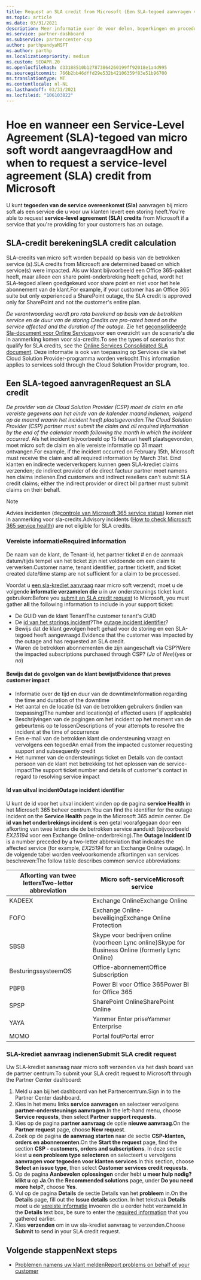 ```yaml
---
title: Request an SLA credit from Microsoft (Een SLA-tegoed aanvragen van Microsoft)
ms.topic: article
ms.date: 03/31/2021
description: Meer informatie over de voor delen, beperkingen en procedures voor het aanvragen van een service overeenkomst (SLA) van micro soft als uw klanten een service storing ondervinden.
ms.service: partner-dashboard
ms.subservice: partnercenter-csp
author: parthpandyaMSFT
ms.author: parthp
ms.localizationpriority: medium
ms.custom: SEOAPR.20
ms.openlocfilehash: d33188510b127873864260199ff92018e1a4d995
ms.sourcegitcommit: 766b2bb46dffd29e532b42106359f83e51b96700
ms.translationtype: MT
ms.contentlocale: nl-NL
ms.lasthandoff: 03/31/2021
ms.locfileid: "106103822"
---
```

# <a name="how-and-when-to-request-a-service-level-agreement-sla-credit-from-microsoft"></a><span data-ttu-id="9a5b3-103">Hoe en wanneer een Service-Level Agreement (SLA)-tegoed van micro soft wordt aangevraagd</span><span class="sxs-lookup"><span data-stu-id="9a5b3-103">How and when to request a service-level agreement (SLA) credit from Microsoft</span></span>

<span data-ttu-id="9a5b3-104">U kunt **tegoeden van de service overeenkomst (Sla)** aanvragen bij micro soft als een service die u voor uw klanten levert een storing heeft.</span><span class="sxs-lookup"><span data-stu-id="9a5b3-104">You're able to request **service-level agreement (SLA) credits** from Microsoft if a service that you're providing for your customers has an outage.</span></span>

## <a name="sla-credit-calculation"></a><span data-ttu-id="9a5b3-105">SLA-credit berekening</span><span class="sxs-lookup"><span data-stu-id="9a5b3-105">SLA credit calculation</span></span>

<span data-ttu-id="9a5b3-106">SLA-credits van micro soft worden bepaald op basis van de betrokken service (s).</span><span class="sxs-lookup"><span data-stu-id="9a5b3-106">SLA credits from Microsoft are determined based on which service(s) were impacted.</span></span> <span data-ttu-id="9a5b3-107">Als uw klant bijvoorbeeld een Office 365-pakket heeft, maar alleen een share point-onderbreking heeft gehad, wordt het SLA-tegoed alleen goedgekeurd voor share point en niet voor het hele abonnement van de klant.</span><span class="sxs-lookup"><span data-stu-id="9a5b3-107">For example, if your customer has an Office 365 suite but only experienced a SharePoint outage, the SLA credit is approved only for SharePoint and not the customer's entire plan.</span></span>

<span data-ttu-id="9a5b3-108">*De verantwoording wordt pro rata berekend op basis van de betrokken service en de duur van de storing.*</span><span class="sxs-lookup"><span data-stu-id="9a5b3-108">*Credits are pro-rated based on the service affected and the duration of the outage.*</span></span> <span data-ttu-id="9a5b3-109">Zie het [geconsolideerde Sla-document voor Online Services](http://www.microsoftvolumelicensing.com/DocumentSearch.aspx?Mode=3&DocumentTypeId=37)voor een overzicht van de scenario's die in aanmerking komen voor sla-credits.</span><span class="sxs-lookup"><span data-stu-id="9a5b3-109">To see the types of scenarios that qualify for SLA credits, see the [Online Services Consolidated SLA document](http://www.microsoftvolumelicensing.com/DocumentSearch.aspx?Mode=3&DocumentTypeId=37).</span></span> <span data-ttu-id="9a5b3-110">Deze informatie is ook van toepassing op Services die via het Cloud Solution Provider-programma worden verkocht.</span><span class="sxs-lookup"><span data-stu-id="9a5b3-110">This information applies to services sold through the Cloud Solution Provider program, too.</span></span>


## <a name="request-an-sla-credit"></a><span data-ttu-id="9a5b3-111">Een SLA-tegoed aanvragen</span><span class="sxs-lookup"><span data-stu-id="9a5b3-111">Request an SLA credit</span></span>

<span data-ttu-id="9a5b3-112">*De provider van de Cloud Solution Provider (CSP) moet de claim en alle vereiste gegevens aan het einde van de kalender maand indienen, volgend op de maand waarin het incident heeft plaatsgevonden.*</span><span class="sxs-lookup"><span data-stu-id="9a5b3-112">*The Cloud Solution Provider (CSP) partner must submit the claim and all required information by the end of the calendar month following the month in which the incident occurred.*</span></span> <span data-ttu-id="9a5b3-113">Als het incident bijvoorbeeld op 15 februari heeft plaatsgevonden, moet micro soft de claim en alle vereiste informatie op 31 maart ontvangen.</span><span class="sxs-lookup"><span data-stu-id="9a5b3-113">For example, if the incident occurred on February 15th, Microsoft must receive the claim and all required information by March 31st.</span></span> <span data-ttu-id="9a5b3-114">Eind klanten en indirecte wederverkopers kunnen geen SLA-krediet claims verzenden; de indirect provider of de direct factuur partner moet namens hen claims indienen.</span><span class="sxs-lookup"><span data-stu-id="9a5b3-114">End customers and indirect resellers can't submit SLA credit claims; either the indirect provider or direct bill partner must submit claims on their behalf.</span></span>

>[!NOTE]
><span data-ttu-id="9a5b3-115">Advies incidenten (de[controle van Microsoft 365 service status](https://docs.microsoft.com/microsoft-365/enterprise/view-service-health?&preserve-view=trueo365-worldwide#incidents-and-advisories)) komen niet in aanmerking voor sla-credits.</span><span class="sxs-lookup"><span data-stu-id="9a5b3-115">Advisory incidents ([How to check Microsoft 365 service health](https://docs.microsoft.com/microsoft-365/enterprise/view-service-health?&preserve-view=trueo365-worldwide#incidents-and-advisories)) are not eligible for SLA credits.</span></span>

### <a name="required-information"></a><span data-ttu-id="9a5b3-116">Vereiste informatie</span><span class="sxs-lookup"><span data-stu-id="9a5b3-116">Required information</span></span>

<span data-ttu-id="9a5b3-117">De naam van de klant, de Tenant-id, het partner ticket # en de aanmaak datum/tijds tempel van het ticket zijn niet voldoende om een claim te verwerken.</span><span class="sxs-lookup"><span data-stu-id="9a5b3-117">Customer name, tenant identifier, partner ticket#, and ticket created date/time stamp are not sufficient for a claim to be processed.</span></span>

<span data-ttu-id="9a5b3-118">Voordat u [een sla-krediet aanvraag](#submit-sla-credit-request) naar micro soft verzendt, moet u de volgende **informatie verzamelen die** u in uw ondersteunings ticket kunt gebruiken:</span><span class="sxs-lookup"><span data-stu-id="9a5b3-118">Before you [submit an SLA credit request](#submit-sla-credit-request) to Microsoft, you must gather **all** the following information to include in your support ticket:</span></span>

- <span data-ttu-id="9a5b3-119">De GUID van de klant Tenant</span><span class="sxs-lookup"><span data-stu-id="9a5b3-119">The customer tenant's GUID</span></span>
- <span data-ttu-id="9a5b3-120">De [id van het storings incident](#outage-incident-identifier)?</span><span class="sxs-lookup"><span data-stu-id="9a5b3-120">The [outage incident identifier](#outage-incident-identifier)?</span></span>
- <span data-ttu-id="9a5b3-121">Bewijs dat de klant gevolgen heeft gehad voor de storing en een SLA-tegoed heeft aangevraagd.</span><span class="sxs-lookup"><span data-stu-id="9a5b3-121">Evidence that the customer was impacted by the outage and has requested an SLA credit.</span></span>
- <span data-ttu-id="9a5b3-122">Waren de betrokken abonnementen die zijn aangeschaft via CSP?</span><span class="sxs-lookup"><span data-stu-id="9a5b3-122">Were the impacted subscriptions purchased through CSP?</span></span> <span data-ttu-id="9a5b3-123">(*Ja* of *Nee*)</span><span class="sxs-lookup"><span data-stu-id="9a5b3-123">(*yes* or *no*)</span></span>

#### <a name="evidence-that-proves-customer-impact"></a><span data-ttu-id="9a5b3-124">Bewijs dat de gevolgen van de klant bewijst</span><span class="sxs-lookup"><span data-stu-id="9a5b3-124">Evidence that proves customer impact</span></span>

- <span data-ttu-id="9a5b3-125">Informatie over de tijd en duur van de downtime</span><span class="sxs-lookup"><span data-stu-id="9a5b3-125">Information regarding the time and duration of the downtime</span></span>
- <span data-ttu-id="9a5b3-126">Het aantal en de locatie (s) van de betrokken gebruikers (indien van toepassing)</span><span class="sxs-lookup"><span data-stu-id="9a5b3-126">The number and location(s) of affected users (if applicable)</span></span>
- <span data-ttu-id="9a5b3-127">Beschrijvingen van de pogingen om het incident op het moment van de gebeurtenis op te lossen</span><span class="sxs-lookup"><span data-stu-id="9a5b3-127">Descriptions of your attempts to resolve the incident at the time of occurrence</span></span>
- <span data-ttu-id="9a5b3-128">Een e-mail van de betrokken klant die ondersteuning vraagt en vervolgens een tegoed</span><span class="sxs-lookup"><span data-stu-id="9a5b3-128">An email from the impacted customer requesting support and subsequently credit</span></span>
- <span data-ttu-id="9a5b3-129">Het nummer van de ondersteunings ticket en Details van de contact persoon van de klant met betrekking tot het oplossen van de service-impact</span><span class="sxs-lookup"><span data-stu-id="9a5b3-129">The support ticket number and details of customer's contact in regard to resolving service impact</span></span>


#### <a name="outage-incident-identifier"></a><span data-ttu-id="9a5b3-130">Id van uitval incident</span><span class="sxs-lookup"><span data-stu-id="9a5b3-130">Outage incident identifier</span></span>

<span data-ttu-id="9a5b3-131">U kunt de id voor het uitval incident vinden op de pagina **service Health** in het Microsoft 365 beheer centrum.</span><span class="sxs-lookup"><span data-stu-id="9a5b3-131">You can find the identifier for the outage incident on the **Service Health** page in the Microsoft 365 admin center.</span></span> <span data-ttu-id="9a5b3-132">De **id van het onderbrekings incident** is een getal voorafgegaan door een afkorting van twee letters die de betrokken service aanduidt (bijvoorbeeld *EX25194* voor een Exchange Online-onderbreking).</span><span class="sxs-lookup"><span data-stu-id="9a5b3-132">The **Outage Incident ID** is a number preceded by a two-letter abbreviation that indicates the affected service (for example, *EX25194* for an Exchange Online outage).</span></span> <span data-ttu-id="9a5b3-133">In de volgende tabel worden veelvoorkomende afkortingen van services beschreven:</span><span class="sxs-lookup"><span data-stu-id="9a5b3-133">The follow table describes common service abbreviations:</span></span>

| <span data-ttu-id="9a5b3-134">Afkorting van twee letters</span><span class="sxs-lookup"><span data-stu-id="9a5b3-134">Two-letter abbreviation</span></span> | <span data-ttu-id="9a5b3-135">Micro soft-service</span><span class="sxs-lookup"><span data-stu-id="9a5b3-135">Microsoft service</span></span> |
| ----------------------- | ----------------- |
| <span data-ttu-id="9a5b3-136">KADE</span><span class="sxs-lookup"><span data-stu-id="9a5b3-136">EX</span></span> | <span data-ttu-id="9a5b3-137">Exchange Online</span><span class="sxs-lookup"><span data-stu-id="9a5b3-137">Exchange Online</span></span> |
| <span data-ttu-id="9a5b3-138">FO</span><span class="sxs-lookup"><span data-stu-id="9a5b3-138">FO</span></span> | <span data-ttu-id="9a5b3-139">Exchange Online-beveiliging</span><span class="sxs-lookup"><span data-stu-id="9a5b3-139">Exchange Online Protection</span></span> |
| <span data-ttu-id="9a5b3-140">SB</span><span class="sxs-lookup"><span data-stu-id="9a5b3-140">SB</span></span> | <span data-ttu-id="9a5b3-141">Skype voor bedrijven online (voorheen Lync online)</span><span class="sxs-lookup"><span data-stu-id="9a5b3-141">Skype for Business Online (formerly Lync Online)</span></span> |
| <span data-ttu-id="9a5b3-142">Besturingssysteem</span><span class="sxs-lookup"><span data-stu-id="9a5b3-142">OS</span></span> | <span data-ttu-id="9a5b3-143">Office-abonnement</span><span class="sxs-lookup"><span data-stu-id="9a5b3-143">Office Subscription</span></span> |
| <span data-ttu-id="9a5b3-144">PB</span><span class="sxs-lookup"><span data-stu-id="9a5b3-144">PB</span></span> | <span data-ttu-id="9a5b3-145">Power BI voor Office 365</span><span class="sxs-lookup"><span data-stu-id="9a5b3-145">Power BI for Office 365</span></span> |
| <span data-ttu-id="9a5b3-146">SP</span><span class="sxs-lookup"><span data-stu-id="9a5b3-146">SP</span></span> | <span data-ttu-id="9a5b3-147">SharePoint Online</span><span class="sxs-lookup"><span data-stu-id="9a5b3-147">SharePoint Online</span></span> |
| <span data-ttu-id="9a5b3-148">YA</span><span class="sxs-lookup"><span data-stu-id="9a5b3-148">YA</span></span> | <span data-ttu-id="9a5b3-149">Yammer Enter prise</span><span class="sxs-lookup"><span data-stu-id="9a5b3-149">Yammer Enterprise</span></span> |
| <span data-ttu-id="9a5b3-150">MO</span><span class="sxs-lookup"><span data-stu-id="9a5b3-150">MO</span></span> | <span data-ttu-id="9a5b3-151">Portal fout</span><span class="sxs-lookup"><span data-stu-id="9a5b3-151">Portal error</span></span> |

### <a name="submit-sla-credit-request"></a><span data-ttu-id="9a5b3-152">SLA-krediet aanvraag indienen</span><span class="sxs-lookup"><span data-stu-id="9a5b3-152">Submit SLA credit request</span></span>

<span data-ttu-id="9a5b3-153">Uw SLA-krediet aanvraag naar micro soft verzenden via het dash board van de partner centrum:</span><span class="sxs-lookup"><span data-stu-id="9a5b3-153">To submit your SLA credit request to Microsoft through the Partner Center dashboard:</span></span>

1. <span data-ttu-id="9a5b3-154">Meld u aan bij het dashboard van het Partnercentrum.</span><span class="sxs-lookup"><span data-stu-id="9a5b3-154">Sign in to the Partner Center dashboard.</span></span>
2. <span data-ttu-id="9a5b3-155">Kies in het menu links **service aanvragen** en selecteer vervolgens **partner-ondersteunings aanvragen**.</span><span class="sxs-lookup"><span data-stu-id="9a5b3-155">In the left-hand menu, choose **Service requests**, then select **Partner support requests**.</span></span>
3. <span data-ttu-id="9a5b3-156">Kies op de pagina **partner aanvraag** de optie **nieuwe aanvraag**.</span><span class="sxs-lookup"><span data-stu-id="9a5b3-156">On the **Partner request** page, choose **New request**.</span></span>
4. <span data-ttu-id="9a5b3-157">Zoek op de pagina **de aanvraag starten** naar de sectie **CSP-klanten, orders en abonnementen**.</span><span class="sxs-lookup"><span data-stu-id="9a5b3-157">On the **Start the request** page, find the section **CSP - customers, orders and subscriptions**.</span></span> <span data-ttu-id="9a5b3-158">In deze sectie kiest **u een probleem type selecteren** en selecteert u vervolgens **aanvragen voor tegoeden voor klanten services**.</span><span class="sxs-lookup"><span data-stu-id="9a5b3-158">In this section, choose **Select an issue type**, then select **Customer services credit requests**.</span></span>
5. <span data-ttu-id="9a5b3-159">Op de pagina **Aanbevolen oplossingen** onder hebt **u meer hulp nodig? klikt u** op **Ja**.</span><span class="sxs-lookup"><span data-stu-id="9a5b3-159">On the **Recommended solutions** page, under **Do you need more help?**, choose **Yes**.</span></span>
6. <span data-ttu-id="9a5b3-160">Vul op de pagina **Details** de sectie Details van het **probleem** in.</span><span class="sxs-lookup"><span data-stu-id="9a5b3-160">On the **Details** page, fill out the **Issue details** section.</span></span> <span data-ttu-id="9a5b3-161">In het tekstvak **Details** moet u de [vereiste informatie](#required-information) invoeren die u eerder hebt verzameld.</span><span class="sxs-lookup"><span data-stu-id="9a5b3-161">In the **Details** text box, be sure to enter the [required information](#required-information) that you gathered earlier.</span></span>
7. <span data-ttu-id="9a5b3-162">Kies **verzenden** om in uw sla-krediet aanvraag te verzenden.</span><span class="sxs-lookup"><span data-stu-id="9a5b3-162">Choose **Submit** to send in your SLA credit request.</span></span>

## <a name="next-steps"></a><span data-ttu-id="9a5b3-163">Volgende stappen</span><span class="sxs-lookup"><span data-stu-id="9a5b3-163">Next steps</span></span>

- [<span data-ttu-id="9a5b3-164">Problemen namens uw klant melden</span><span class="sxs-lookup"><span data-stu-id="9a5b3-164">Report problems on behalf of your customer</span></span>](report-problems-on-behalf-of-a-customer.md)
